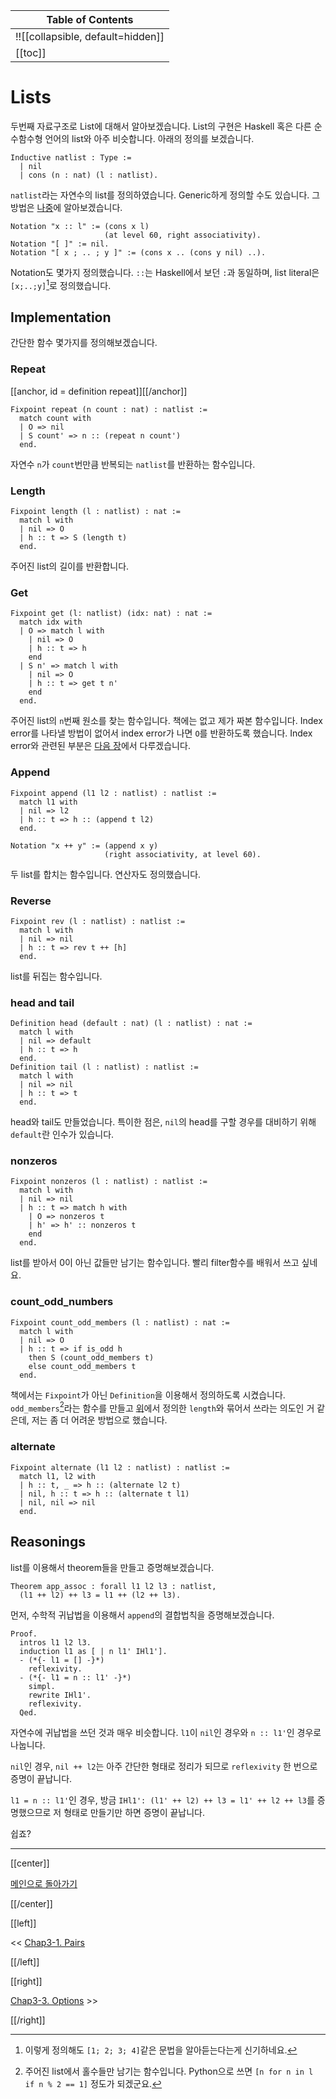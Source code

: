 | Table of Contents |
|-------------------|
|!![[collapsible, default=hidden]]  |
|[[toc]]|

# Lists

두번째 자료구조로 List에 대해서 알아보겠습니다. List의 구현은 Haskell 혹은 다른 순수함수형 언어의 list와 아주 비슷합니다. 아래의 정의를 보겠습니다.

```haskell, line_num
Inductive natlist : Type :=
  | nil
  | cons (n : nat) (l : natlist).
```

`natlist`라는 자연수의 list를 정의하였습니다. Generic하게 정의할 수도 있습니다. 그 방법은 [나중](Chap4-1.html)에 알아보겠습니다.

```haskell, line_num
Notation "x :: l" := (cons x l)
                     (at level 60, right associativity).
Notation "[ ]" := nil.
Notation "[ x ; .. ; y ]" := (cons x .. (cons y nil) ..).
```

Notation도 몇가지 정의했습니다. `::`는 Haskell에서 보던 `:`과 동일하며, list literal은 `[x;..;y]`[^ll]로 정의했습니다.

[^ll]: 이렇게 정의해도 `[1; 2; 3; 4]`같은 문법을 알아듣는다는게 신기하네요.

## Implementation

간단한 함수 몇가지를 정의해보겠습니다.

### Repeat

[[anchor, id = definition repeat]][[/anchor]]

```haskell, line_num
Fixpoint repeat (n count : nat) : natlist :=
  match count with
  | O => nil
  | S count' => n :: (repeat n count')
  end.
```

자연수 `n`가 `count`번만큼 반복되는 `natlist`를 반환하는 함수입니다.

### Length

```haskell, line_num
Fixpoint length (l : natlist) : nat :=
  match l with
  | nil => O
  | h :: t => S (length t)
  end.
```

주어진 list의 길이를 반환합니다.

### Get

```haskell, line_num
Fixpoint get (l: natlist) (idx: nat) : nat :=
  match idx with
  | O => match l with
    | nil => O
    | h :: t => h
    end
  | S n' => match l with
    | nil => O
    | h :: t => get t n'
    end
  end.
```

주어진 list의 `n`번째 원소를 찾는 함수입니다. 책에는 없고 제가 짜본 함수입니다. Index error를 나타낼 방법이 없어서 index error가 나면 `O`를 반환하도록 했습니다. Index error와 관련된 부분은 [다음 장](Chap3-3.html)에서 다루겠습니다.

### Append

```haskell, line_num
Fixpoint append (l1 l2 : natlist) : natlist :=
  match l1 with
  | nil => l2
  | h :: t => h :: (append t l2)
  end.

Notation "x ++ y" := (append x y)
                     (right associativity, at level 60).
```

두 list를 합치는 함수입니다. 연산자도 정의했습니다.

### Reverse

```haskell, line_num
Fixpoint rev (l : natlist) : natlist :=
  match l with
  | nil => nil
  | h :: t => rev t ++ [h]
  end.
```

list를 뒤집는 함수입니다.

### head and tail

```haskell, line_num
Definition head (default : nat) (l : natlist) : nat :=
  match l with
  | nil => default
  | h :: t => h
  end.
Definition tail (l : natlist) : natlist :=
  match l with
  | nil => nil
  | h :: t => t
  end.
```

head와 tail도 만들었습니다. 특이한 점은, `nil`의 head를 구할 경우를 대비하기 위해 `default`란 인수가 있습니다.

### nonzeros

```haskell, line_num
Fixpoint nonzeros (l : natlist) : natlist :=
  match l with
  | nil => nil
  | h :: t => match h with
    | O => nonzeros t
    | h' => h' :: nonzeros t
    end
  end.
```

list를 받아서 0이 아닌 값들만 남기는 함수입니다. 빨리 filter함수를 배워서 쓰고 싶네요.

### count_odd_numbers

```haskell, line_num
Fixpoint count_odd_members (l : natlist) : nat :=
  match l with
  | nil => O
  | h :: t => if is_odd h
    then S (count_odd_members t)
    else count_odd_members t
  end.
```

책에서는 `Fixpoint`가 아닌 `Definition`을 이용해서 정의하도록 시켰습니다. `odd_members`[^odmb]라는 함수를 만들고 [위](#length)에서 정의한 `length`와 묶어서 쓰라는 의도인 거 같은데, 저는 좀 더 어려운 방법으로 했습니다.

[^odmb]: 주어진 list에서 홀수들만 남기는 함수입니다. Python으로 쓰면 `[n for n in l if n % 2 == 1]` 정도가 되겠군요.

### alternate

```haskell, line_num
Fixpoint alternate (l1 l2 : natlist) : natlist :=
  match l1, l2 with
  | h :: t, _ => h :: (alternate l2 t)
  | nil, h :: t => h :: (alternate t l1)
  | nil, nil => nil
  end.
```

## Reasonings

list를 이용해서 theorem들을 만들고 증명해보겠습니다.

```haskell, line_num
Theorem app_assoc : forall l1 l2 l3 : natlist,
  (l1 ++ l2) ++ l3 = l1 ++ (l2 ++ l3).
```

먼저, 수학적 귀납법을 이용해서 `append`의 결합법칙을 증명해보겠습니다.

```haskell, line_num
Proof.
  intros l1 l2 l3.
  induction l1 as [ | n l1' IHl1'].
  - (*{- l1 = [] -}*)
    reflexivity.
  - (*{- l1 = n :: l1' -}*)
    simpl.
    rewrite IHl1'.
    reflexivity.
  Qed.
```

자연수에 귀납법을 쓰던 것과 매우 비슷합니다. `l1`이 `nil`인 경우와 `n :: l1'`인 경우로 나눕니다.

`nil`인 경우, `nil ++ l2`는 아주 간단한 형태로 정리가 되므로 `reflexivity` 한 번으로 증명이 끝납니다.

`l1 = n :: l1'`인 경우, 방금 `IHl1': (l1' ++ l2) ++ l3 = l1' ++ l2 ++ l3`를 증명했으므로 저 형태로 만들기만 하면 증명이 끝납니다.

쉽죠?

---

[[center]]

[메인으로 돌아가기](index.html)

[[/center]]

[[left]]

<< [Chap3-1. Pairs](Chap3-1.html)

[[/left]]

[[right]]

[Chap3-3. Options](Chap3-3.html) >>

[[/right]]